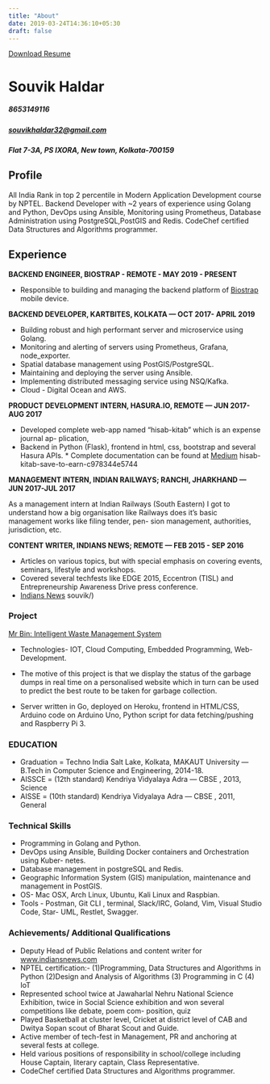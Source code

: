 ```yaml
---
title: "About"
date: 2019-03-24T14:36:10+05:30
draft: false
---
```

[Download Resume](https://drive.google.com/open?id=1k9Y2c4tna7ugcLDh21wcRGQLmt0DkESI)
# Souvik Haldar
##### 8653149116 
##### souvikhaldar32@gmail.com 
##### Flat 7-3A, PS IXORA, New town, Kolkata-700159

## Profile
All India Rank in top 2 percentile in Modern Application Development course by NPTEL. Backend Developer with ~2 years of experience using Golang and Python, DevOps using Ansible, Monitoring using Prometheus, Database Administration using PostgreSQL,PostGIS and Redis. CodeChef certified Data Structures and Algorithms programmer.

## Experience
**BACKEND ENGINEER, BIOSTRAP - REMOTE - MAY 2019 - PRESENT**
* Responsible to building and managing the backend platform of [Biostrap](www.biostrap.com) mobile device.


**BACKEND DEVELOPER, KARTBITES, KOLKATA — OCT 2017- APRIL 2019**

* Building robust and high performant server and microservice using Golang.
* Monitoring and alerting of servers using Prometheus, Grafana, node_exporter.
* Spatial database management using PostGIS/PostgreSQL.
* Maintaining and deploying the server using Ansible.
* Implementing distributed messaging service using NSQ/Kafka.
* Cloud - Digital Ocean and AWS.


**PRODUCT DEVELOPMENT INTERN, HASURA.IO, REMOTE — JUN 2017-AUG 2017**

* Developed complete web-app named “hisab-kitab” which is an expense journal ap- plication,
* Backend in Python (Flask), frontend in html, css, bootstrap and several Hasura APIs. * Complete documentation can be found at [Medium](https://medium.com/@souvikhaldar32/)
hisab-kitab-save-to-earn-c978344e5744

**MANAGEMENT INTERN, INDIAN RAILWAYS; RANCHI, JHARKHAND — JUN 2017-JUL 2017**

As a management intern at Indian Railways (South Eastern) I got to understand how a big organisation like Railways does it’s basic management works like filing tender, pen- sion management, authorities, jurisdiction, etc.

**CONTENT WRITER, INDIANS NEWS; REMOTE — FEB 2015 - SEP 2016** 

* Articles on various topics, but with special emphasis on covering events, seminars, lifestyle and workshops. 
* Covered several techfests like EDGE 2015, Eccentron (TISL) and Entrepreneurship Awareness Drive press conference.
*  [Indians News](https://indiansnews.com/author/)
souvik/)

### Project
[Mr Bin: Intelligent Waste Management System](https://youtu.be/6kOf2YhKCfo)

* Technologies- IOT, Cloud Computing, Embedded Programming, Web-Development. 
  
* The motive of this project is that we display the status of the garbage dumps in real time on a personalised website which in turn can be used to predict the best route to be taken for garbage collection.
  
* Server written in Go, deployed on Heroku, frontend in HTML/CSS, Arduino code on Arduino Uno, Python script for data fetching/pushing and Raspberry Pi 3.  

### EDUCATION
* Graduation = Techno India Salt Lake, Kolkata, MAKAUT University — B.Tech in Computer Science and Engineering, 2014-18. 
* AISSCE = (12th standard) Kendriya Vidyalaya Adra — CBSE , 2013, Science 
* AISSE = (10th standard) Kendriya Vidyalaya Adra — CBSE , 2011, General 

### Technical Skills
* Programming in Golang and Python.
* DevOps using Ansible, Building Docker containers and Orchestration using Kuber-
netes.
* Database management in postgreSQL and Redis. 
* Geographic Information System (GIS) manipulation, maintenance and management in PostGIS.
* OS- Mac OSX, Arch Linux, Ubuntu, Kali Linux and Raspbian.
* Tools - Postman, Git CLI , terminal, Slack/IRC, Goland, Vim, Visual Studio Code, Star-
UML, Restlet, Swagger.

### Achievements/ Additional Qualifications
* Deputy Head of Public Relations and content writer for www.indiansnews.com
* NPTEL certification:- (1)Programming, Data Structures and Algorithms in Python
(2)Design and Analysis of Algorithms (3) Programming in C (4) IoT
* Represented school twice at Jawaharlal Nehru National Science Exhibition, twice in Social Science exhibition and won several competitions like debate, poem com- position, quiz
* Played Basketball at cluster level, Cricket at district level of CAB and Dwitya Sopan scout of Bharat Scout and Guide.
* Active member of tech-fest in Management, PR and anchoring at several fests at college.
* Held various positions of responsibility in school/college including House Captain, literary captain, Class Representative.
* CodeChef certified Data Structures and Algorithms programmer.

